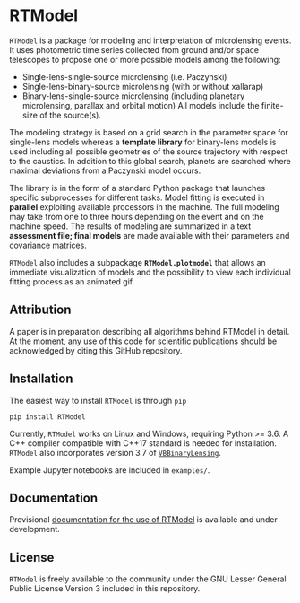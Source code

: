 # RTModel
`RTModel` is a package for modeling and interpretation of microlensing events. It uses photometric time series collected from ground and/or space telescopes to propose one or more possible models among the following:
- Single-lens-single-source microlensing (i.e. Paczynski)
- Single-lens-binary-source microlensing (with or without xallarap)
- Binary-lens-single-source microlensing (including planetary microlensing, parallax and orbital motion)
All models include the finite-size of the source(s).

The modeling strategy is based on a grid search in the parameter space for single-lens models whereas a **template library** for binary-lens models is used including all possible geometries of the source trajectory with respect to the caustics. In addition to this global search, planets are searched where maximal deviations from a Paczynski model occurs. 

The library is in the form of a standard Python package that launches specific subprocesses for different tasks. Model fitting is executed in **parallel** exploiting available processors in the machine. The full modeling may take from one to three hours depending on the event and on the machine speed. The results of modeling are summarized in a text **assessment file; final models** are made available with their parameters and covariance matrices.

`RTModel` also includes a subpackage **`RTModel.plotmodel`** that allows an immediate visualization of models and the possibility to view each individual fitting process as an animated gif.

## Attribution

A paper is in preparation describing all algorithms behind RTModel in detail.
At the moment, any use of this code for scientific publications should be acknowledged by citing this GitHub repository. 

## Installation

The easiest way to install `RTModel` is through `pip`
```
pip install RTModel
```

Currently, `RTModel` works on Linux and Windows, requiring Python >= 3.6. 
A C++ compiler compatible with C++17 standard is needed for installation.
`RTModel` also incorporates version 3.7 of [`VBBinaryLensing`](https://github.com/valboz/VBBinaryLensing).

Example Jupyter notebooks are included in `examples/`.

## Documentation
Provisional [documentation for the use of RTModel](/docs/readme.md) is available and under development.

## License
`RTModel` is freely available to the community under the 
GNU Lesser General Public License Version 3 included in this repository.


